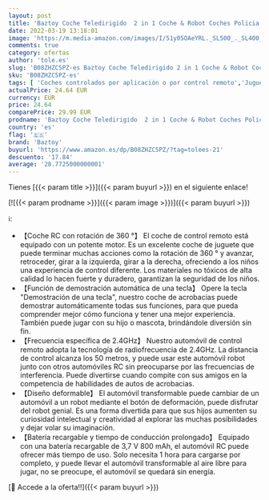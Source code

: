 ```yaml
---
layout: post
title: 'Baztoy Coche Teledirigido  2 in 1 Coche & Robot Coches Policia Transformable  2.4GHz Coche Radiocontrol con 360° Rotazione  Coches de Juguetes Niños 3-12 Años para Regalo Navidad Juegos'
date: 2022-03-19 13:18:01
image: 'https://m.media-amazon.com/images/I/51y05OAeYRL._SL500_._SL400_.jpg'
comments: true
category: ofertas
author: 'tole.es'
slug: 'B08ZHZC5PZ-es Baztoy Coche Teledirigido 2 in 1 Coche & Robot Coches...'
sku: 'B08ZHZC5PZ-es'
tags: [ 'Coches controlados por aplicación o por control remoto','Juguetes','Juguetes y juegos','Radiocontrol','Robots de radiocontrol','Vehículos controlados por aplicación y control remoto','baztoy','navidad', ]
actualPrice: 24.64 EUR
currency: EUR
price: 24.64
comparePrice: 29.99 EUR
prodname: 'Baztoy Coche Teledirigido  2 in 1 Coche & Robot Coches Policia Transformable  2.4GHz Coche Radiocontrol con 360° Rotazione  Coches de Juguetes Niños 3-12 Años para Regalo Navidad Juegos'
country: 'es'
flag: '🇪🇸'
brand: 'Baztoy'
buyurl: 'https://www.amazon.es/dp/B08ZHZC5PZ/?tag=tolees-21'
descuento: '17.84'
average: '28.7725000000001'
---
```


Tienes [{{< param title >}}]({{< param buyurl >}}) en el siguiente enlace!

[![{{< param prodname >}}]({{< param image >}})]({{< param buyurl >}})

ℹ️:

- 【Coche RC con rotación de 360 ​​°】 El coche de control remoto está equipado con un potente motor. Es un excelente coche de juguete que puede terminar muchas acciones como la rotación de 360 ​​° y avanzar, retroceder, girar a la izquierda, girar a la derecha, ofreciendo a los niños una experiencia de control diferente. Los materiales no tóxicos de alta calidad lo hacen fuerte y duradero, garantizan la seguridad de los niños.
- 【Función de demostración automática de una tecla】 Opere la tecla "Demostración de una tecla", nuestro coche de acrobacias puede demostrar automáticamente todas sus funciones, para que pueda comprender mejor cómo funciona y tener una mejor experiencia. También puede jugar con su hijo o mascota, brindándole diversión sin fin.
- 【Frecuencia específica de 2.4GHz】 Nuestro automóvil de control remoto adopta la tecnología de radiofrecuencia de 2.4GHz. La distancia de control alcanza los 50 metros, y puede usar este automóvil robot junto con otros automóviles RC sin preocuparse por las frecuencias de interferencia. Puede divertirse cuando compite con sus amigos en la competencia de habilidades de autos de acrobacias.
- 【Diseño deformable】 El automóvil transformable puede cambiar de un automóvil a un robot mediante el botón de deformación, puede disfrutar del robot genial. Es una forma divertida para que sus hijos aumenten su curiosidad intelectual y creatividad al explorar las muchas posibilidades y dejar volar su imaginación.
- 【Batería recargable y tiempo de conducción prolongado】 Equipado con una batería recargable de 3,7 V 800 mAh, el automóvil RC puede ofrecer más tiempo de uso. Solo necesita 1 hora para cargarse por completo, y puede llevar el automóvil transformable al aire libre para jugar, no se preocupe, el automóvil se quedará sin energía.

[🛒 Accede a la oferta!!]({{< param buyurl >}})
